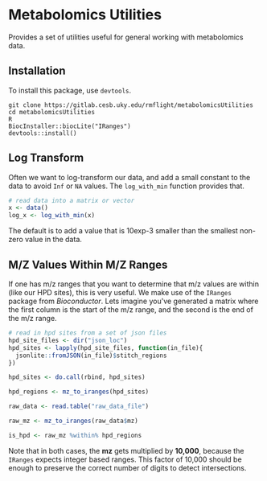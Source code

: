 # Metabolomics Utilities

Provides a set of utilities useful for general working with metabolomics data.

## Installation

To install this package, use `devtools`.

```
git clone https://gitlab.cesb.uky.edu/rmflight/metabolomicsUtilities
cd metabolomicsUtilities
R
BiocInstaller::biocLite("IRanges")
devtools::install()
```

## Log Transform

Often we want to log-transform our data, and add a small constant to the data
to avoid `Inf` or `NA` values. The `log_with_min` function provides that.

```r
# read data into a matrix or vector
x <- data()
log_x <- log_with_min(x)
```

The default is to add a value that is 10exp-3 smaller than the smallest non-zero
value in the data.

## M/Z Values Within M/Z Ranges

If one has m/z ranges that you want to determine that m/z values are within 
(like our HPD sites), this is very useful. We make use of the `IRanges` package
from *Bioconductor*. Lets imagine you've generated a matrix where the first
column is the start of the m/z range, and the second is the end of the m/z range.

```r
# read in hpd sites from a set of json files
hpd_site_files <- dir("json_loc")
hpd_sites <- lapply(hpd_site_files, function(in_file){
  jsonlite::fromJSON(in_file)$stitch_regions
})

hpd_sites <- do.call(rbind, hpd_sites)

hpd_regions <- mz_to_iranges(hpd_sites)

raw_data <- read.table("raw_data_file")

raw_mz <- mz_to_iranges(raw_data$mz)

is_hpd <- raw_mz %within% hpd_regions
```

Note that in both cases, the **mz** gets multiplied by **10,000**, because the
`IRanges` expects integer based ranges. This factor of 10,000 should be enough
to preserve the correct number of digits to detect intersections.
